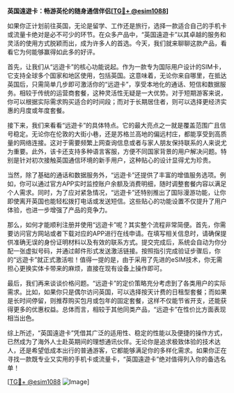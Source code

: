 **英国遠遊卡：畅游英伦的随身通信伴侣[[TG💪+ @esim1088](https://t.me/s/esim1088)]**

如果你正计划前往英国，无论是留学、工作还是旅行，选择一款适合自己的手机卡或流量卡绝对是必不可少的环节。在众多产品中，“英国遠遊卡”以其卓越的服务和灵活的使用方式脱颖而出，成为许多人的首选。今天，我们就来聊聊这款产品，看看它为何能够赢得如此多的好评。

首先，让我们从“远遊卡”的核心功能说起。作为一款专为国际用户设计的SIM卡，它支持全球多个国家和地区使用，包括英国。这意味着，无论你来自哪里，在抵达英国后，只需简单几步即可激活你的“远遊卡”，享受本地化的通话、短信和数据服务。相较于传统的运营商套餐，这种灵活性无疑是一大优势。对于短期游客来说，你可以根据实际需求购买适合的时间段；而对于长期居住者，则可以选择更经济实惠的月度或年度套餐。

接下来，我们来看看“远遊卡”的具体特点。它的最大亮点之一就是覆盖范围广且信号稳定。无论你在伦敦的大街小巷，还是苏格兰高地的偏远村庄，都能享受到高质量的网络连接。这对于需要频繁上网查询信息或者与家人朋友保持联系的人来说尤为重要。此外，该卡还支持多种语言客服，方便不同国家背景的用户解决问题。特别是针对初次接触英国通信环境的新手用户，这种贴心的设计显得尤为珍贵。

当然，除了基础的通话和数据服务外，“远遊卡”还提供了丰富的增值服务选项。例如，你可以通过官方APP实时监控账户余额及消费明细，随时调整套餐内容以满足个人需求。同时，为了应对紧急情况，“远遊卡”还特别推出了国际漫游功能，让你即使离开英国也能轻松拨打电话或发送短信。这些贴心的功能设置不仅提升了用户体验，也进一步增强了产品的竞争力。

那么，如何才能顺利注册并使用“远遊卡”呢？其实整个流程非常简便。首先，你需要访问官方网站或者下载对应的APP进行在线申请。在填写相关信息时，请确保提供准确无误的身份证明材料以及有效的联系方式。提交完成后，系统会自动为你分配一张虚拟号码，并通过邮件形式发送激活链接。按照指引完成验证步骤后，你的“远遊卡”就正式激活啦！值得一提的是，由于采用了先进的eSIM技术，你无需担心更换实体卡带来的麻烦，直接在现有设备上操作即可。

最后，我们再来谈谈价格问题。“远遊卡”的定价策略充分考虑到了各类用户的实际需求。比如，如果你只是偶尔访问英国，可以选择按天计费的日租型套餐；而如果是长时间停留，则推荐购买包月或包年的固定套餐，这样不仅能节省开支，还能获得更多的优惠权益。总体而言，相较于其他同类产品，“远遊卡”在性价比方面表现相当出色。

综上所述，“英国遠遊卡”凭借其广泛的适用性、稳定的性能以及便捷的操作方式，已然成为了海外人士赴英期间的理想通讯伙伴。无论你是追求极致体验的技术达人，还是希望低成本出行的普通游客，它都能够满足你的多样化需求。如果你正在寻找一款既专业又实用的手机卡或流量卡，“英国遠遊卡”绝对值得列入你的备选名单！

[[TG💪+ @esim1088](https://t.me/s/esim1088) ![Image](https://i.postimg.cc/4NQfJmqS/Snipaste-2025-05-13-00-14-12.png)]
